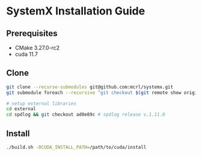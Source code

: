 # SystemX Installation Guide

## Prerequisites
- CMake 3.27.0-rc2
- cuda 11.7

## Clone
```bash
git clone --recurse-submodules git@github.com:mcrl/systemx.git
git submodule foreach --recursive "git checkout $(git remote show origin | grep 'HEAD branch' | sed 's/.*: //')"

# setup external libraries
cd external
cd spdlog && git checkout ad0e89c # spdlog release v.1.11.0
```

## Install
```bash
./build.sh -DCUDA_INSTALL_PATH=/path/to/cuda/install
```